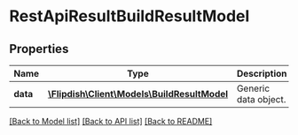 # RestApiResultBuildResultModel

## Properties
Name | Type | Description | Notes
------------ | ------------- | ------------- | -------------
**data** | [**\Flipdish\\Client\Models\BuildResultModel**](BuildResultModel.md) | Generic data object. | 

[[Back to Model list]](../README.md#documentation-for-models) [[Back to API list]](../README.md#documentation-for-api-endpoints) [[Back to README]](../README.md)


